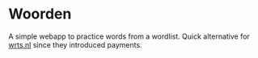 # Woorden
A simple webapp to practice words from a wordlist. Quick alternative for [wrts.nl](wrts.nl) since they introduced payments.
